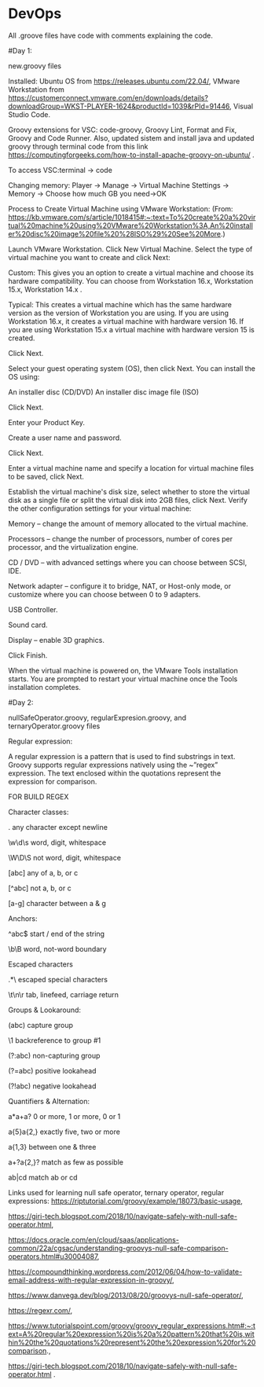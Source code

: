 # DevOps

All .groove files have code with comments explaining the code. 

#Day 1:

new.groovy files

Installed: Ubuntu OS from https://releases.ubuntu.com/22.04/, VMware Workstation from https://customerconnect.vmware.com/en/downloads/details?downloadGroup=WKST-PLAYER-1624&productId=1039&rPId=91446, Visual Studio Code. 

Groovy extensions for VSC: code-groovy, Groovy Lint, Format and Fix, Groovy and Code Runner.
Also, updated sistem and install java and updated groovy through terminal code from this link https://computingforgeeks.com/how-to-install-apache-groovy-on-ubuntu/ .

To access VSC:terminal -> code


Changing memory:
Player -> Manage -> Virtual Machine Stettings -> Memory -> Choose how much GB you need->OK


Process to Create Virtual Machine using VMware Workstation:
(From: https://kb.vmware.com/s/article/1018415#:~:text=To%20create%20a%20virtual%20machine%20using%20VMware%20Workstation%3A,An%20installer%20disc%20image%20file%20%28ISO%29%20See%20More.)

Launch VMware Workstation.
Click New Virtual Machine.
Select the type of virtual machine you want to create and click Next:

Custom: This gives you an option to create a virtual machine and choose its hardware compatibility. You can choose from Workstation 16.x, Workstation 15.x, Workstation 14.x .

Typical: This creates a virtual machine which has the same hardware version as the version of Workstation you are using. If you are using Workstation 16.x, it creates a virtual machine with hardware version 16. If you are using Workstation 15.x a virtual machine with hardware version 15 is created.
 
Click Next.

Select your guest operating system (OS), then click Next. You can install the OS using:
 
An installer disc (CD/DVD)
An installer disc image file (ISO)
 
Click Next.

Enter your Product Key.

Create a user name and password.

Click Next.

Enter a virtual machine name and specify a location for virtual machine files to be saved, click Next.

Establish the virtual machine's disk size, select whether to store the virtual disk as a single file or split the virtual disk into 2GB files, click Next.
Verify the other configuration settings for your virtual machine:
 
Memory – change the amount of memory allocated to the virtual machine.

Processors – change the number of processors, number of cores per processor, and the virtualization engine.

CD / DVD – with advanced settings where you can choose between SCSI, IDE.

Network adapter – configure it to bridge, NAT, or Host-only mode, or customize where you can choose between 0 to 9 adapters.

USB Controller.

Sound card.

Display – enable 3D graphics.
 
Click Finish.

When the virtual machine is powered on, the VMware Tools installation starts. You are prompted to restart your virtual machine once the Tools installation completes.

#Day 2:

nullSafeOperator.groovy, regularExpresion.groovy, and ternaryOperator.groovy files

Regular expression: 

A regular expression is a pattern that is used to find substrings in text. Groovy supports regular expressions natively using the ~”regex” expression. The text enclosed within the quotations represent the expression for comparison.

FOR BUILD REGEX 

Character classes:

.	any character except newline

\w\d\s	word, digit, whitespace

\W\D\S	not word, digit, whitespace

[abc]	any of a, b, or c

[^abc]	not a, b, or c

[a-g]	character between a & g

Anchors:

^abc$	start / end of the string

\b\B	word, not-word boundary

Escaped characters

\.\*\\	escaped special characters

\t\n\r	tab, linefeed, carriage return

Groups & Lookaround:

(abc)	capture group

\1	backreference to group #1

(?:abc)	non-capturing group

(?=abc)	positive lookahead

(?!abc)	negative lookahead

Quantifiers & Alternation:

a*a+a?	0 or more, 1 or more, 0 or 1

a{5}a{2,}	exactly five, two or more

a{1,3}	between one & three

a+?a{2,}?	match as few as possible

ab|cd	match ab or cd

Links used for learning null safe operator, ternary operator, regular expressions: https://riptutorial.com/groovy/example/18073/basic-usage,

https://giri-tech.blogspot.com/2018/10/navigate-safely-with-null-safe-operator.html,  

https://docs.oracle.com/en/cloud/saas/applications-common/22a/cgsac/understanding-groovys-null-safe-comparison-operators.html#u30004087,

https://compoundthinking.wordpress.com/2012/06/04/how-to-validate-email-address-with-regular-expression-in-groovy/,

https://www.danvega.dev/blog/2013/08/20/groovys-null-safe-operator/,

https://regexr.com/, 

https://www.tutorialspoint.com/groovy/groovy_regular_expressions.htm#:~:text=A%20regular%20expression%20is%20a%20pattern%20that%20is,within%20the%20quotations%20represent%20the%20expression%20for%20comparison.,

https://giri-tech.blogspot.com/2018/10/navigate-safely-with-null-safe-operator.html .


